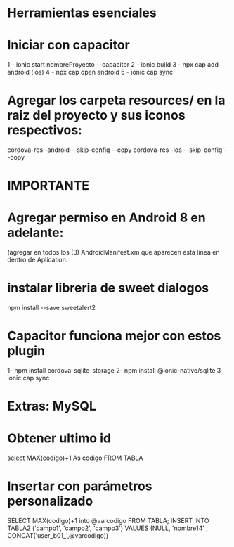 # Herramientas esenciales

# Iniciar con capacitor
1 - ionic start  nombreProyecto --capacitor
2 - ionic build 
3 - npx cap add android (ios)
4 - npx cap open android 
5 - ionic cap sync 

# Agregar los carpeta resources/ en la raiz del proyecto y sus iconos respectivos:
cordova-res -android --skip-config --copy
cordova-res -ios --skip-config --copy


# IMPORTANTE
# Agregar permiso en Android 8 en adelante:
(agregar en todos los (3) AndroidManifest.xm que aparecen esta linea en dentro de Aplication:
<application
    android:usesCleartextTraffic="true">
    
    
# instalar libreria de sweet dialogos
npm install --save sweetalert2


# Capacitor funciona mejor con estos plugin
1- npm install cordova-sqlite-storage
2- npm install @ionic-native/sqlite
3- ionic cap sync










# Extras: MySQL
# Obtener ultimo id
select MAX(codigo)+1 As codigo FROM TABLA


# Insertar con parámetros personalizado
SELECT MAX(codigo)+1 into @varcodigo FROM TABLA;
INSERT INTO TABLA2 ('campo1', 'campo2', 'campo3') VALUES (NULL, 'nombre14' , CONCAT('user_b01_',@varcodigo))




